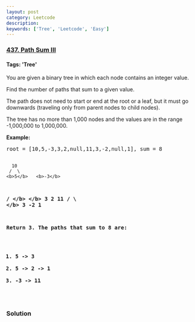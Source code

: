 ```yaml
---
layout: post
category: Leetcode
description: 
keywords: ['Tree', 'Leetcode', 'Easy']
---
```

### [437. Path Sum III](https://leetcode.com/problems/path-sum-iii)

#### Tags: 'Tree'

<div class="content__u3I1 question-content__JfgR"><div><p>You are given a binary tree in which each node contains an integer value.</p>
<p>Find the number of paths that sum to a given value.</p>
<p>The path does not need to start or end at the root or a leaf, but it must go downwards
(traveling only from parent nodes to child nodes).</p>
<p>The tree has no more than 1,000 nodes and the values are in the range -1,000,000 to 1,000,000.

</p><p><b>Example:</b>
</p><pre>root = [10,5,-3,3,2,null,11,3,-2,null,1], sum = 8

      10
     /  \
    <b>5</b>   <b>-3</b>
   <b>/</b> <b>\</b>    <b>\</b>
  <b>3</b>   <b>2</b>   <b>11</b>
 / \   <b>\</b>
3  -2   <b>1</b>

Return 3. The paths that sum to 8 are:

1.  5 -&gt; 3
2.  5 -&gt; 2 -&gt; 1
3. -3 -&gt; 11
</pre>
<p></p></div></div>

### Solution
